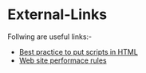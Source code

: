 # External-Links
Follwing are useful links:-  
* [Best practice to put scripts in HTML](http://www.google.com/url?q=http%3A%2F%2Fstackoverflow.com%2Fquestions%2F436411%2Fwhere-is-the-best-place-to-put-script-tags-in-html-markup&sa=D&sntz=1&usg=AFQjCNEOTnO_mG5L39MvdK7G5368E3LY-w)
* [Web site performace rules](https://developer.yahoo.com/performance/rules.html)

